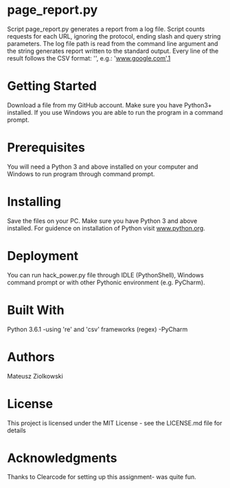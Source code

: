 # page_report.py

Script page_report.py generates a report from a log file. Script counts requests
for each URL, ignoring the protocol, ending slash and query string parameters.
The log file path is read from the command line argument and the string generates report written to
the standard output. Every line of the result follows the CSV format:
'<stripped url>',<requests count>
e.g.:
'www.google.com',1

# Getting Started

Download a file from my GitHub account. Make sure you have Python3+ installed. If you use Windows you are able to
run the program in a command prompt.

# Prerequisites

You will need a Python 3 and above installed on your computer and Windows to run program through command prompt.

# Installing

Save the files on your PC. Make sure you have Python 3 and above installed. For guidence on installation of Python
visit www.python.org.

# Deployment

You can run hack_power.py file through IDLE (PythonShell),
Windows command prompt or with other Pythonic environment (e.g. PyCharm).

# Built With

Python 3.6.1
-using 're' and 'csv' frameworks (regex)
-PyCharm

# Authors

Mateusz Ziolkowski

# License

This project is licensed under the MIT License - see the LICENSE.md file for details

# Acknowledgments

Thanks to Clearcode for setting up this assignment- was quite fun.
